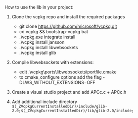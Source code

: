 How to use the lib in your project:

1) Clone the vcpkg repo and install the required packages
   - git clone https://github.com/microsoft/vcpkg.git
   - cd vcpkg && bootstrap-vcpkg.bat
   - .\vcpkg.exe integrate install
   - .\vcpkg install jansson
   - .\vcpkg install libwebsockets
   - .\vcpkg install glib

2) Compile libwebsockets with extensions:
   -  edit .\vcpkg\ports\libwebsockets\portfile.cmake
   -  to cmake_configure options add the flag -DLWS_WITHOUT_EXTENSIONS=OFF

4) Create a visual studio project and add APCc.c + APCc.h

5) Add additional include directory ``$(_ZVcpkgCurrentInstalledDir)/include/glib-2.0;$(_ZVcpkgCurrentInstalledDir)/lib/glib-2.0/include;``
